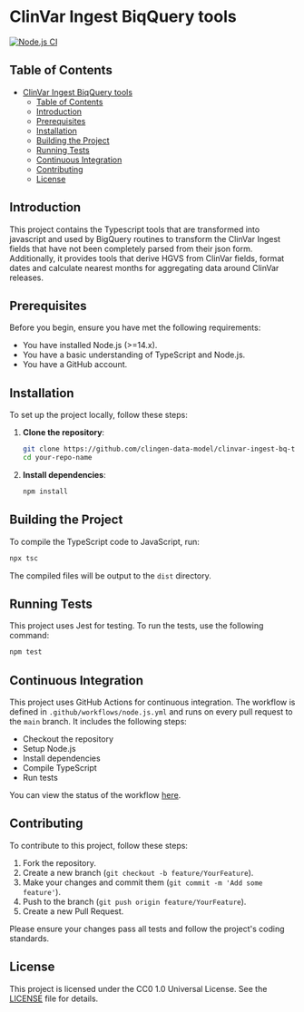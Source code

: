 # ClinVar Ingest BiqQuery tools

[![Node.js CI](https://github.com/clingen-data-model/clinvar-ingest-bq-tools/actions/workflows/node.js.yml/badge.svg)](https://github.com/clingen-data-model/clinvar-ingest-bq-tools/actions/workflows/node.js.yml)


## Table of Contents

- [ClinVar Ingest BiqQuery tools](#clinVar-ingest-biqquery-tools)
  - [Table of Contents](#table-of-contents)
  - [Introduction](#introduction)
  - [Prerequisites](#prerequisites)
  - [Installation](#installation)
  - [Building the Project](#building-the-project)
  - [Running Tests](#running-tests)
  - [Continuous Integration](#continuous-integration)
  - [Contributing](#contributing)
  - [License](#license)

## Introduction

This project contains the Typescript tools that are transformed into javascript and
used by BigQuery routines to transform the ClinVar Ingest fields that have not
been completely parsed from their json form.  Additionally, it provides tools that
derive HGVS from ClinVar fields, format dates and calculate nearest months for
aggregating data around ClinVar releases.

## Prerequisites

Before you begin, ensure you have met the following requirements:

- You have installed Node.js (>=14.x).
- You have a basic understanding of TypeScript and Node.js.
- You have a GitHub account.

## Installation

To set up the project locally, follow these steps:

1. **Clone the repository**:
    ```sh
    git clone https://github.com/clingen-data-model/clinvar-ingest-bq-tools.git
    cd your-repo-name
    ```

2. **Install dependencies**:
    ```sh
    npm install
    ```

## Building the Project

To compile the TypeScript code to JavaScript, run:

```sh
npx tsc
```

The compiled files will be output to the `dist` directory.

## Running Tests

This project uses Jest for testing. To run the tests, use the following command:

```sh
npm test
```

## Continuous Integration

This project uses GitHub Actions for continuous integration. The workflow is defined in
`.github/workflows/node.js.yml` and runs on every pull request to the `main` branch.
It includes the following steps:

- Checkout the repository
- Setup Node.js
- Install dependencies
- Compile TypeScript
- Run tests

You can view the status of the workflow [here](https://github.com/clingen-data-model/clinvar-ingest-bq-tools/actions).

## Contributing

To contribute to this project, follow these steps:

1. Fork the repository.
2. Create a new branch (`git checkout -b feature/YourFeature`).
3. Make your changes and commit them (`git commit -m 'Add some feature'`).
4. Push to the branch (`git push origin feature/YourFeature`).
5. Create a new Pull Request.

Please ensure your changes pass all tests and follow the project's coding standards.

## License
This project is licensed under the CC0 1.0 Universal License. See the [LICENSE](./LICENSE) file for details.
